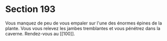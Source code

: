 # Section 193

Vous manquez de peu de vous empaler sur l'une des énormes épines de la plante. Vous vous relevez les jambes tremblantes et vous pénétrez dans la caverne. Rendez-vous au [[100]].